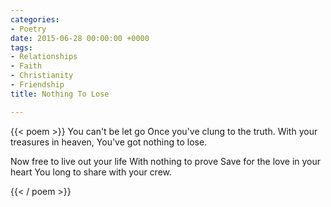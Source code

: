 ```yaml
---
categories:
- Poetry
date: 2015-06-28 00:00:00 +0000
tags:
- Relationships
- Faith
- Christianity
- Friendship
title: Nothing To Lose

---
```

{{< poem >}}
You can't be let go
Once you've clung to the truth.
With your treasures in heaven,
You've got nothing to lose.

Now free to live out your life
With nothing to prove
Save for the love in your heart
You long to share with your crew.

{{< / poem >}}